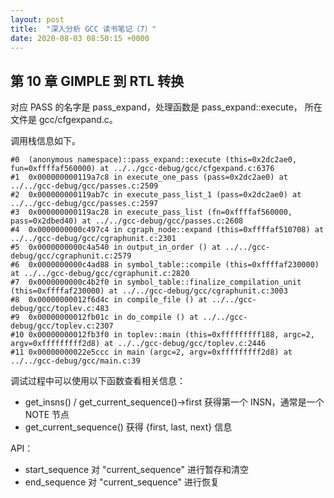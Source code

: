 ```yaml
---
layout: post
title:  "深入分析 GCC 读书笔记（7）"
date: 2020-08-03 08:50:15 +0000   
---
```


第 10 章 GIMPLE 到 RTL 转换
--------------------------

对应 PASS 的名字是 pass_expand，处理函数是 pass_expand::execute，
所在文件是 gcc/cfgexpand.c。

调用栈信息如下。

```
#0  (anonymous namespace)::pass_expand::execute (this=0x2dc2ae0, fun=0xffffaf560000) at ../../gcc-debug/gcc/cfgexpand.c:6376
#1  0x000000000119a7c8 in execute_one_pass (pass=0x2dc2ae0) at ../../gcc-debug/gcc/passes.c:2509
#2  0x000000000119ab7c in execute_pass_list_1 (pass=0x2dc2ae0) at ../../gcc-debug/gcc/passes.c:2597
#3  0x000000000119ac28 in execute_pass_list (fn=0xffffaf560000, pass=0x2dbed40) at ../../gcc-debug/gcc/passes.c:2608
#4  0x0000000000c497c4 in cgraph_node::expand (this=0xffffaf510708) at ../../gcc-debug/gcc/cgraphunit.c:2301
#5  0x0000000000c4a540 in output_in_order () at ../../gcc-debug/gcc/cgraphunit.c:2579
#6  0x0000000000c4ad88 in symbol_table::compile (this=0xffffaf230000) at ../../gcc-debug/gcc/cgraphunit.c:2820
#7  0x0000000000c4b2f0 in symbol_table::finalize_compilation_unit (this=0xffffaf230000) at ../../gcc-debug/gcc/cgraphunit.c:3003
#8  0x00000000012f6d4c in compile_file () at ../../gcc-debug/gcc/toplev.c:483
#9  0x00000000012fb01c in do_compile () at ../../gcc-debug/gcc/toplev.c:2307
#10 0x00000000012fb3f0 in toplev::main (this=0xfffffffff188, argc=2, argv=0xfffffffff2d8) at ../../gcc-debug/gcc/toplev.c:2446
#11 0x00000000022e5ccc in main (argc=2, argv=0xfffffffff2d8) at ../../gcc-debug/gcc/main.c:39
```

调试过程中可以使用以下函数查看相关信息：
* get_insns() / get_current_sequence()->first 获得第一个 INSN，通常是一个 NOTE 节点
* get_current_sequence() 获得 {first, last, next} 信息

API：
* start_sequence  对 "current_sequence" 进行暂存和清空
* end_sequence 对 "current_sequence" 进行恢复